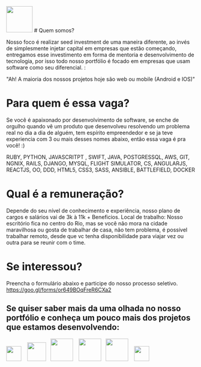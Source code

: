 <img height="70" src="https://s3-sa-east-1.amazonaws.com/site-elo/files/innvent.png" >
# Quem somos?

Nosso foco é realizar seed investment de uma maneira diferente, ao invés de simplesmente injetar capital em empresas que estão começando, entregamos esse investimento em forma de mentoria e desenvolvimento de tecnologia, por isso todo nosso portfólio é focado em empresas que usam software como seu diferencial. :

"Ah! A maioria dos nossos projetos hoje são web ou mobile (Android e IOS)"

# Para quem é essa vaga?

Se você é apaixonado por desenvolvimento de software, se enche de orgulho quando vê um produto que desenvolveu resolvendo um problema real no dia a dia de alguém, tem espírito empreendedor e se ja teve experiencia com 3 ou mais desses nomes abaixo, então essa vaga é pra você! :)

RUBY, PYTHON, JAVASCRITPT , SWIFT, JAVA, POSTGRESSQL, AWS, GIT, NGNIX, RAILS, DJANGO, MYSQL, FLIGHT SIMULATOR, CS, ANGULARJS, REACTJS, OO, DDD, HTML5, CSS3, SASS, ANSIBLE, BATTLEFIELD, DOCKER 

# Qual é a remuneração?

Depende do seu nível de conhecimento e experiência, nosso plano de cargos e salários vai de 3k à 11k  + Beneficios.
Local de trabalho:
Nosso escritório fica no centro do Rio, mas se você não mora na cidade maravilhosa ou gosta de trabalhar de casa, não tem problema, é possível trabalhar remoto, desde que vc tenha disponibilidade para viajar vez ou outra para se reunir com o time.

# Se interessou? 
Preencha o formulário abaixo e participe do nosso processo seletivo.
https://goo.gl/forms/or649BOqFreR6CXa2


## Se quiser saber mais da uma olhada no nosso portfólio e conheça um pouco mais dos projetos que estamos desenvolvendo:

<a href="www.ativore.com" target="_blank"><img height="40" src="http://ativore.com/wp-content/themes/ativore/images/logo-ativore-white.png" ></a>  &nbsp;&nbsp;  <a href="http://beepsaude.com.br" target="_blank"> <img height="50" src="http://beepsaude.com.br/img/main-logo.png" ></a>  &nbsp;&nbsp;<a href="http://www.grupobrmed.com.br" target="_blank"><img height="60" src="http://www.grupobrmed.com.br/img/imgsbrmed/logo.png" ></a> &nbsp;&nbsp;  <a href="http://gomus.com.br" target="_blank"><img height="60" src="https://yt3.ggpht.com/-dtoe_n8i9c8/AAAAAAAAAAI/AAAAAAAAAAA/Zcz8gz3xdbA/s900-c-k-no-mo-rj-c0xffffff/photo.jpg" ></a> &nbsp;&nbsp;<a href="https://touts.com.br" target="_blank"><img height="60" src="https://touts.com.br/logo_touts.png" ></a> &nbsp;&nbsp; <a href="http://minhacorridaapp.com.br" target="_blank"><img height="40" src="https://s3.amazonaws.com/minhacorrida/site/img/logo-minha-corrida.png" ></a>



